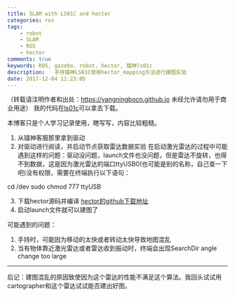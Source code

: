 ```yaml
---
title: SLAM with LS01C and hector
categories: ros
tags: 
    - robot
    - SLAM
    - ROS
    - hector
comments: true
keywords: ROS, gazebo, robot, hector, 镭神ls01c
description:   手持镭神LS01C使用hector_mapping方法进行建图实验
date: 2017-12-04 11:23:05
---
```

（转载请注明作者和出处：https://yangningbocn.github.io 未经允许请勿用于商业用途）
我的代码在[ls01c](https://github.com/365220121/ls01c.git)可以拿去下载。 

本博客只是个人学习记录使用，瞎写写，内容比较粗糙。

1.  从镭神客服那里拿到驱动
2.  对驱动进行阅读，并启动节点获取雷达数据实验
在启动激光雷达的过程中可能遇到这样的问题：驱动没问题，launch文件也没问题，但是雷达不旋转，也得不到数据，这是因为激光雷达的端口ttyUSB0(也可能是别的名称，自己查一下吧)没有权限，需要在终端执行以下语句：

cd /dev
sudo chmod 777 ttyUSB


3.  下载hector源码并编译
[hector的github下载地址](https://github.com/tu-darmstadt-ros-pkg/hector_slam.git)
4.  启动launch文件就可以建图了

可能遇到的问题：

1.  手持时，可能因为移动的太快或者转动太快导致地图混乱
2.  当有物体靠近激光雷达或者雷达收到振动时，终端会出现SearchDir angle change too large

* * *

后记：建图混乱的原因致使因为这个雷达的性能不满足这个算法。我回头试试用cartographer和这个雷达试试能否建出好图。
